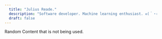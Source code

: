 ```yaml
---
  title: "Julius Reade."
  description: "Software developer. Machine learning enthusiast. ฅ(＾・ω・＾ฅ)"
  draft: false
---
```


Random Content that is not being used.